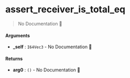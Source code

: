 # assert\_receiver\_is\_total\_eq

> No Documentation 🚧

#### Arguments

- **\_self** : `I64Vec3` \- No Documentation 🚧

#### Returns

- **arg0** : `()` \- No Documentation 🚧